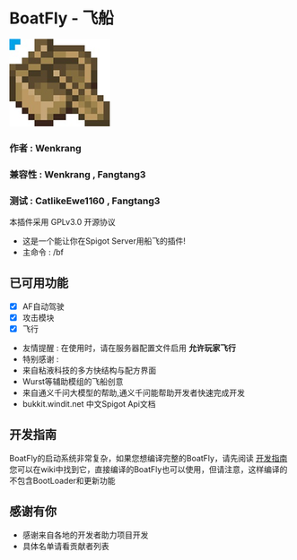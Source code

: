 # BoatFly - 飞船
![Image text](Boat.jpg)
### 作者 : Wenkrang 
### 兼容性 : Wenkrang , Fangtang3
### 测试 : CatlikeEwe1160 , Fangtang3
本插件采用 GPLv3.0 开源协议
- 这是一个能让你在Spigot Server用船飞的插件!
- 主命令 : /bf
## 已可用功能 
- [x] AF自动驾驶
- [x] 攻击模块
- [x] 飞行
- 友情提醒 : 在使用时，请在服务器配置文件启用 __允许玩家飞行__
- 特别感谢 :
- 来自粘液科技的多方快结构与配方界面
- Wurst等辅助模组的飞船创意
- 来自通义千问大模型的帮助,通义千问能帮助开发者快速完成开发
- bukkit.windit.net 中文Spigot Api文档
## 开发指南
   BoatFly的启动系统非常复杂，如果您想编译完整的BoatFly，请先阅读 [开发指南]()
您可以在wiki中找到它，直接编译的BoatFly也可以使用，但请注意，这样编译的不包含BootLoader和更新功能
## 感谢有你
- 感谢来自各地的开发者助力项目开发
- 具体名单请看贡献者列表
